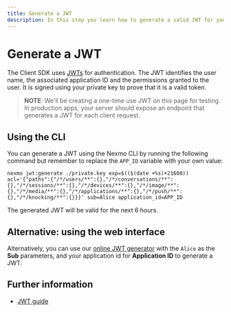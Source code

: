 ```yaml
---
title: Generate a JWT
description: In this step you learn how to generate a valid JWT for your Client SDK Application.
---
```


# Generate a JWT

The Client SDK uses [JWTs](/concepts/guides/authentication#json-web-tokens-jwt) for authentication. The JWT identifies the user name, the associated application ID and the permissions granted to the user. It is signed using your private key to prove that it is a valid token.

> **NOTE**: We'll be creating a one-time use JWT on this page for testing. In production apps, your server should expose an endpoint that generates a JWT for each client request.

## Using the CLI

You can generate a JWT using the Nexmo CLI by running the following command but remember to replace the `APP_ID` variable with your own value:

``` shell
nexmo jwt:generate ./private.key exp=$(($(date +%s)+21600)) acl='{"paths":{"/*/users/**":{},"/*/conversations/**":{},"/*/sessions/**":{},"/*/devices/**":{},"/*/image/**":{},"/*/media/**":{},"/*/applications/**":{},"/*/push/**":{},"/*/knocking/**":{}}}' sub=Alice application_id=APP_ID
```

The generated JWT will be valid for the next 6 hours.

## Alternative: using the web interface

Alternatively, you can use our <a href="/jwt" target="_blank">online JWT generator</a> with the `Alice` as the **Sub** parameters, and your application id for **Application ID** to generate a JWT.

## Further information

* [JWT guide](/concepts/guides/authentication#json-web-tokens-jwt)
